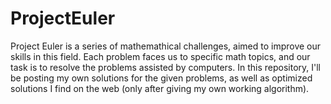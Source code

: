 # ProjectEuler

Project Euler is a series of mathemathical challenges, aimed to improve our skills in this field. Each problem faces us to specific math topics, and our task is to resolve the problems assisted by computers. In this repository, I'll be posting my own solutions for the given problems, as well as optimized solutions I find on the web (only after giving my own working algorithm).
